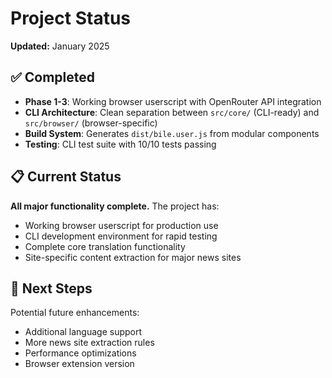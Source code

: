 # Project Status

**Updated:** January 2025

## ✅ Completed

- **Phase 1-3**: Working browser userscript with OpenRouter API integration
- **CLI Architecture**: Clean separation between `src/core/` (CLI-ready) and `src/browser/` (browser-specific)
- **Build System**: Generates `dist/bile.user.js` from modular components
- **Testing**: CLI test suite with 10/10 tests passing

## 📋 Current Status

**All major functionality complete.** The project has:

- Working browser userscript for production use
- CLI development environment for rapid testing
- Complete core translation functionality
- Site-specific content extraction for major news sites

## 🎯 Next Steps

Potential future enhancements:

- Additional language support
- More news site extraction rules
- Performance optimizations
- Browser extension version
